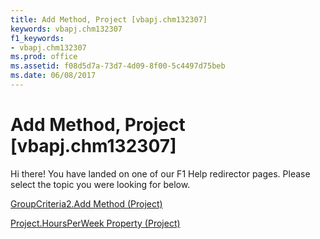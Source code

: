 ```yaml
---
title: Add Method, Project [vbapj.chm132307]
keywords: vbapj.chm132307
f1_keywords:
- vbapj.chm132307
ms.prod: office
ms.assetid: f08d5d7a-73d7-4d09-8f00-5c4497d75beb
ms.date: 06/08/2017
---
```



# Add Method, Project [vbapj.chm132307]

Hi there! You have landed on one of our F1 Help redirector pages. Please select the topic you were looking for below.

[GroupCriteria2.Add Method (Project)](http://msdn.microsoft.com/library/c10914c1-eda2-128e-0c5d-056ee51a9076%28Office.15%29.aspx)

[Project.HoursPerWeek Property (Project)](http://msdn.microsoft.com/library/f7341297-1dae-cd6d-1e13-6bd273dc3d19%28Office.15%29.aspx)


